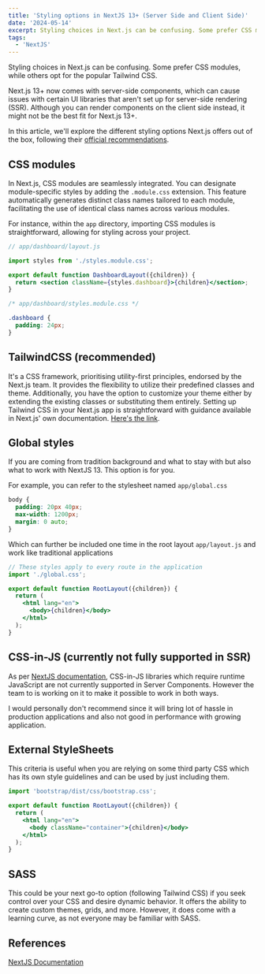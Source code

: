 ```yaml
---
title: 'Styling options in NextJS 13+ (Server Side and Client Side)'
date: '2024-05-14'
excerpt: Styling choices in Next.js can be confusing. Some prefer CSS modules, while others opt for the popular Tailwind CSS.
tags:
  - 'NextJS'
---
```


Styling choices in Next.js can be confusing. Some prefer CSS modules, while others opt for the popular Tailwind CSS.

Next.js 13+ now comes with server-side components, which can cause issues with certain UI libraries that aren't set up for server-side rendering (SSR). Although you can render components on the client side instead, it might not be the best fit for Next.js 13+.

In this article, we'll explore the different styling options Next.js offers out of the box, following their [official recommendations](https://nextjs.org/docs/app/building-your-application/styling).

## CSS modules

In Next.js, CSS modules are seamlessly integrated. You can designate module-specific styles by adding the `.module.css` extension. This feature automatically generates distinct class names tailored to each module, facilitating the use of identical class names across various modules.

For instance, within the `app` directory, importing CSS modules is straightforward, allowing for styling across your project.

```jsx
// app/dashboard/layout.js

import styles from './styles.module.css';

export default function DashboardLayout({children}) {
  return <section className={styles.dashboard}>{children}</section>;
}
```

```css
/* app/dashboard/styles.module.css */

.dashboard {
  padding: 24px;
}
```

## TailwindCSS (recommended)

It's a CSS framework, prioritising utility-first principles, endorsed by the Next.js team. It provides the flexibility to utilize their predefined classes and theme. Additionally, you have the option to customize your theme either by extending the existing classes or substituting them entirely. Setting up Tailwind CSS in your Next.js app is straightforward with guidance available in Next.js' own documentation. [Here's the link](https://nextjs.org/docs/app/building-your-application/styling/tailwind-css).

## Global styles

If you are coming from tradition background and what to stay with but also what to work with NextJS 13. This option is for you.

For example, you can refer to the stylesheet named `app/global.css`

```css
body {
  padding: 20px 40px;
  max-width: 1200px;
  margin: 0 auto;
}
```

Which can further be included one time in the root layout `app/layout.js` and work like traditional applications

```jsx
// These styles apply to every route in the application
import './global.css';

export default function RootLayout({children}) {
  return (
    <html lang="en">
      <body>{children}</body>
    </html>
  );
}
```

## CSS-in-JS (currently not fully supported in SSR)

As per [NextJS documentation](https://nextjs.org/docs/app/building-your-application/styling/css-in-js), CSS-in-JS libraries which require runtime JavaScript are not currently supported in Server Components. However the team to is working on it to make it possible to work in both ways.

I would personally don't recommend since it will bring lot of hassle in production applications and also not good in performance with growing application.

## External StyleSheets

This criteria is useful when you are relying on some third party CSS which has its own style guidelines and can be used by just including them.

```jsx
import 'bootstrap/dist/css/bootstrap.css';

export default function RootLayout({children}) {
  return (
    <html lang="en">
      <body className="container">{children}</body>
    </html>
  );
}
```

## SASS

This could be your next go-to option (following Tailwind CSS) if you seek control over your CSS and desire dynamic behavior. It offers the ability to create custom themes, grids, and more. However, it does come with a learning curve, as not everyone may be familiar with SASS.

## References

[NextJS Documentation](https://nextjs.org/docs/app/building-your-application/styling)
